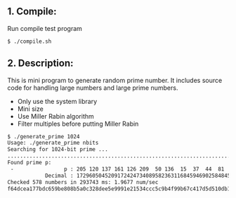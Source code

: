 ## 1. Compile:
Run compile test program

```bash
$ ./compile.sh
```

## 2. Description:

This is mini program to generate random prime number. It includes source code for handling large numbers and large prime numbers.
 - Only use the system library
 - Mini size
 - Use Miller Rabin algorithm
 - Filter multiples before putting Miller Rabin

```bash
$ ./generate_prime 1024
Usage: ./generate_prime nbits
Searching for 1024-bit prime ...
...................................................................................................
Found prime p:
 -                p : 205 120 137 161 126 209  50 136  15  37  44  81  14 147 235  51 181 177 105  14  60 241 193 103  45 148 192 238 124   2 221 196 119 102 101 245  55 151 125  70 188 170 151 202  61 131 253 242  52 102   0 112  88 193 216 133  85 152 116 209 154  81 149  17 183 250   6 238 145 132  53  77  46 204  24 107  79  21  93 132 124  93 244 212  30 204  89 116 100 205  69 255  30 219  16 213 213  23 196 103 155 249 180 201 197 204  52  21 226 145 153  94 238 141  50  12  90 139 128 190  89 198 189 119 161 206  77 246 
            Decimal : 172960504520917242473408958236311684594690258484587302989483914280994348637859638351430715119550500050926387651954901070464102201781370123847140234049715608285608854364740700972230902833462674850036212868917086706257152122858187454152877018110674581735961729218810256169156110587193032980126837512636505618637
Checked 578 numbers in 293743 ms: 1.9677 num/sec
f64dcea177bdc659be808b5a0c328dee5e9991e21534ccc5c9b4f99b67c417d5d510db1eff45cd647459cc1ed4f45d7c845d154f6b18cc2e4d358491ee06fab71195519ad174985585d8c15870006634f2fd833dca97aabc467d9737f5656677c4dd027ceec0942d67c1f13c0e69b1b533eb930e512c250f8832d17ea18978cd
```
